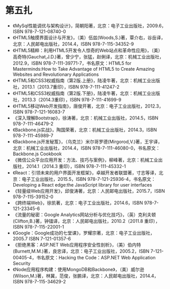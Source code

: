 # 第五扎 #

- 《MySql性能调优与架构设计》，简朝阳著，北京：电子工业出版社，2009.6，ISBN 978-7-121-08740-0
- 《HTML5触摸界面设计与开发》，（美）伍兹(Woods,S.)著，覃介右，谷岳译，北京：人民邮电出版社，2014.4，ISBN 978-7-115-34352-9
- 《HTML5精粹：利用HTML5开发令人惊奇的Web站点和革命性应用》，（美）高奇特(Gauchat,J.D.)著，曾少宁，张猛，赵俐译，北京：机械工业出版社，2012.9，ISBN 978-7-111-39771-7，书名原文：HTML5 for Masterminds:How to Take Advantage of HTML5 to Create Amazing Websites and Revolutionary Applications
- 《HTML5和CSS3权威指南（第2版.上册》，陆凌牛著，北京：机械工业出版社，2013.1（2013.7重印），ISBN 978-7-111-41247-2
- 《HTML5和CSS3权威指南（第2版.下册》，陆凌牛著，北京：机械工业出版社，2013.3（2014.3重印），ISBN 978-7-111-41699-9
- 《HTML5移动Web开发指南》，唐俊开著，北京：电子工业出版社，2012.3，ISBN 978-7-121-16083-7
- 《深入理解Bootstrap》，徐涛著，北京：机械工业出版社，2014.5，ISBN 978-7-111-46479-2
- 《Backbone.js实战》，陶国荣著，北京：机械工业出版社，2014.3，ISBN 978-7-111-45989-7
- 《Backbone.js开发秘笈》，（乌克兰）米尔哥罗德(Mirgorod,V.)著，王宇译，北京：机械工业出版社，2014.4，ISBN 978-7-111-46080-0，书名原文：Backbone.js Cookbook
- 《微信公众平台应用开发：方法、技巧与案例》，柳峰著，北京：机械工业出版社，2014.1（2014.3 重印），ISBN 978-7-111-45332-1
- 《React：引领未来的用户界面开发框架》，卓越开发者联盟著，寸志等译，北京：电子工业出版社，2015.5，ISBN 978-7-121-25936-4，书名原文：Developing a React edge:the JavaScript library for user interfaces
- 《轻量级Web应用开发》，邱俊涛著，北京：人民邮电出版社，2015.7，ISBN 978-7-115-39152-0
- 《跨终端Web》，徐凯著，北京：电子工业出版社，2014.6，ISBN 978-7-121-23345-6
- 《流量的秘密：Google Analytics网站分析与优化技巧》，（英）克利夫顿(Clifton,B.)著，钟镭译，北京：人民邮电出版社，2010.2（2011.8 重印），ISBN 978-7-115-22001-1
- 《Google：Google成功的七堂课》，罗耀宗著，北京：电子工业出版社，2005.7 ISBN 7-121-01357-6
- 《拒绝黑客：ASP.NET Web应用程序安全性剖析》，（美）伯内特(Burnett,M.M.)著，良忠译，北京：电子工业出版社，2005.2，ISBN 7-121-00405-4，书名原文：Hacking the Code：ASP.NET Web Application Security
- 《Node应用程序构建：使用MongoDB和Backbone》，（美）威尔逊(Wilson,M.)著，林冀，范俊，张鹏译，北京：人民邮电出版社，2014.4，ISBN 978-7-115-34629-2